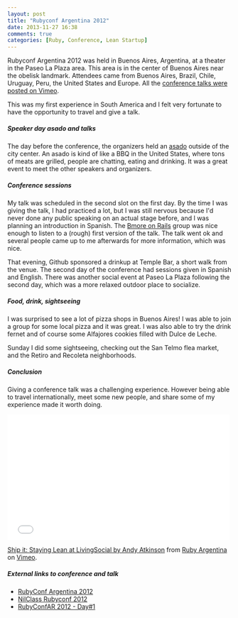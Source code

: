 ```yaml
---
layout: post
title: "Rubyconf Argentina 2012"
date: 2013-11-27 16:38
comments: true
categories: [Ruby, Conference, Lean Startup]
---
```


Rubyconf Argentina 2012 was held in Buenos Aires, Argentina, at a theater in the Paseo La Plaza area. This area is in the center of Buenos Aires near the obelisk landmark. Attendees came from Buenos Aires, Brazil, Chile, Uruguay, Peru, the United States and Europe. All the [conference talks were posted on Vimeo](http://vimeo.com/album/2344729).

This was my first experience in South America and I felt very fortunate to have the opportunity to travel and give a talk.

##### Speaker day asado and talks

The day before the conference, the organizers held an [asado](http://en.wikipedia.org/wiki/Asado) outside of the city center. An asado is kind of like a BBQ in the United States, where tons of meats are grilled, people are chatting, eating and drinking. It was a great event to meet the other speakers and organizers.

##### Conference sessions

My talk was scheduled in the second slot on the first day. By the time I was giving the talk, I had practiced a lot, but I was still nervous because I'd never done any public speaking on an actual stage before, and I was planning an introduction in Spanish. The [Bmore on Rails](http://bmoreonrails.org/) group was nice enough to listen to a (rough) first version of the talk. The talk went ok and several people came up to me afterwards for more information, which was nice.

That evening, Github sponsored a drinkup at Temple Bar, a short walk from the venue. The second day of the conference had sessions given in Spanish and English. There was another social event at Paseo La Plaza following the second day, which was a more relaxed outdoor place to socialize.

##### Food, drink, sightseeing

I was surprised to see a lot of pizza shops in Buenos Aires! I was able to join a group for some local pizza and it was great. I was also able to try the drink fernet and of course some Alfajores cookies filled with Dulce de Leche.

Sunday I did some sightseeing, checking out the San Telmo flea market, and the Retiro and Recoleta neighborhoods.

##### Conclusion

Giving a conference talk was a challenging experience. However being able to travel internationally, meet some new people, and share some of my experience made it worth doing. 

<iframe src="//player.vimeo.com/video/57940280" width="500" height="282" frameborder="0" webkitallowfullscreen mozallowfullscreen allowfullscreen></iframe> <p><a href="http://vimeo.com/57940280">Ship it: Staying Lean at LivingSocial by Andy Atkinson</a> from <a href="http://vimeo.com/rubyargentina">Ruby Argentina</a> on <a href="https://vimeo.com">Vimeo</a>.</p>

##### External links to conference and talk

 * [RubyConf Argentina 2012](http://thewritermoustache.com/2012/10/24/rubyconf-argentina-2012/)
 * [NilClass Rubyconf 2012](http://nilclass.blogspot.com/2012/10/rubyconf-2012.html)
 * [RubyConfAR 2012 - Day#1](http://code54.com/blog/2012/11/09/rubyconfar-2012-day1.html)
